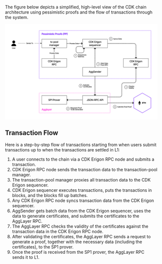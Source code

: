 The figure below depicts a simplified, high-level view of the CDK chain architecture using pessimistic proofs and the flow of transactions through the system.

![Figure: CDK Architecture](../../img/cdk/Pessimistic-proofs-diagram.jpg)

## Transaction Flow

Here is a step-by-step flow of transactions starting from when users submit transactions up to when the transactions are settled in L1:

1. A user connects to the chain via a CDK Erigon RPC node and submits a transaction.
2. CDK Erigon RPC node sends the transaction data to the transaction-pool manager.
3. The transaction-pool manager proxies all transaction data to the CDK Erigon sequencer.
4. CDK Erigon sequencer executes transactions, puts the transactions in blocks, and the blocks fill up batches.
5. Any CDK Erigon RPC node syncs transaction data from the CDK Erigon sequencer.
6. AggSender gets batch data from the CDK Erigon sequencer, uses the data to generate certificates, and submits the certificates to the AggLayer RPC.
7. The AggLayer RPC checks the validity of the certificates against the transaction data in the CDK Erigon RPC node.
8. After validating the certificates, the AggLayer RPC sends a request to generate a proof, together with the necessary data (including the certificates), to the SP1 prover.
9. Once the proof is received from the SP1 prover, the AggLayer RPC sends it to L1.

